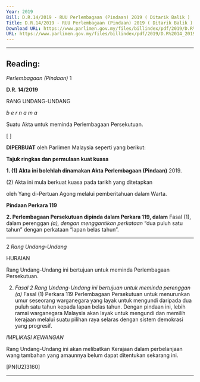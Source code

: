 ```yaml
---
Year: 2019
Bill: D.R.14/2019 - RUU Perlembagaan (Pindaan) 2019 ( Ditarik Balik )
Title: D.R.14/2019 - RUU Perlembagaan (Pindaan) 2019 ( Ditarik Balik )
Download URL: https://www.parlimen.gov.my/files/billindex/pdf/2019/D.R%2014_2019%20-%20bm.pdf
URL: https://www.parlimen.gov.my/files/billindex/pdf/2019/D.R%2014_2019%20-%20bm.pdf
---
```

---
Reading:
---

_Perlembagaan (Pindaan)_ 1

**D.R. 14/2019**

RANG UNDANG-UNDANG

_b e r n a m a_

Suatu Akta untuk meminda Perlembagaan Persekutuan.

[ ]

**DIPERBUAT** oleh Parlimen Malaysia seperti yang berikut:

**Tajuk ringkas dan permulaan kuat kuasa**

**1. (1) Akta ini bolehlah dinamakan Akta Perlembagaan (Pindaan)**
2019.

(2) Akta ini mula berkuat kuasa pada tarikh yang ditetapkan

oleh Yang di-Pertuan Agong melalui pemberitahuan dalam Warta.

**Pindaan Perkara 119**

**2. Perlembagaan Persekutuan dipinda dalam Perkara 119, dalam**
Fasal (1), dalam perenggan _(a), dengan menggantikan perkataan_
“dua puluh satu tahun” dengan perkataan “lapan belas tahun”.


-----

2 _Rang Undang-Undang_

HURAIAN

Rang Undang-Undang ini bertujuan untuk meminda Perlembagaan Persekutuan.

2. _Fasal 2 Rang Undang-Undang ini bertujuan untuk meminda perenggan (a)_
Fasal (1) Perkara 119 Perlembagaan Persekutuan untuk menurunkan umur
seseorang warganegara yang layak untuk mengundi daripada dua puluh satu
tahun kepada lapan belas tahun. Dengan pindaan ini, lebih ramai warganegara
Malaysia akan layak untuk mengundi dan memilih kerajaan melalui suatu
pilihan raya selaras dengan sistem demokrasi yang progresif.

_IMPLIKASI KEWANGAN_

Rang Undang-Undang ini akan melibatkan Kerajaan dalam perbelanjaan wang
tambahan yang amaunnya belum dapat ditentukan sekarang ini.

[PN(U2)3160]


-----

